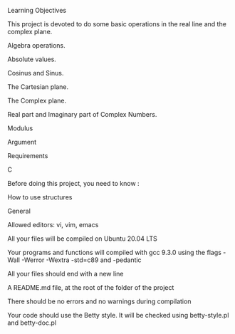 Learning Objectives

This project is devoted to do some basic operations in the real line and the complex plane.

Algebra operations.

Absolute values.

Cosinus and Sinus.

The Cartesian plane.

The Complex plane.

Real part and Imaginary part of Complex Numbers.

Modulus

Argument

Requirements

C

Before doing this project, you need to know :



How to use structures

General

Allowed editors: vi, vim, emacs

All your files will be compiled on Ubuntu 20.04 LTS

Your programs and functions will compiled with gcc 9.3.0 using the flags -Wall -Werror -Wextra -std=c89 and -pedantic

All your files should end with a new line

A README.md file, at the root of the folder of the project

There should be no errors and no warnings during compilation

Your code should use the Betty style. It will be checked using betty-style.pl and betty-doc.pl
